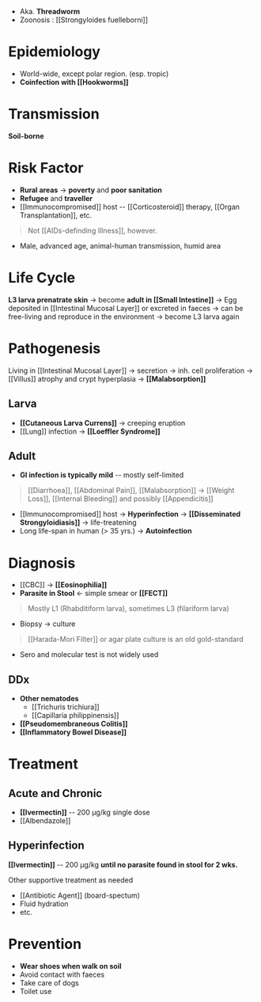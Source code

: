- Aka. **Threadworm**
- Zoonosis : [[Strongyloides fuelleborni]]

# Epidemiology
- World-wide, except polar region. (esp. tropic)
- **Coinfection with [[Hookworms]]**

# Transmission
**Soil-borne**

# Risk Factor
- **Rural areas** -> **poverty** and **poor sanitation**
- **Refugee** and **traveller**
- [[Immunocompromised]] host -- [[Corticosteroid]] therapy, [[Organ Transplantation]], etc.
> Not [[AIDs-definding Illness]], however.
- Male, advanced age, animal-human transmission, humid area

# Life Cycle
**L3 larva prenatrate skin** -> become **adult in [[Small Intestine]]** -> Egg deposited in [[Intestinal Mucosal Layer]] or excreted in faeces -> can be free-living and reproduce in the environment -> become L3 larva again

# Pathogenesis
Living in [[Intestinal Mucosal Layer]] -> secretion -> inh. cell proliferation -> [[Villus]] atrophy and crypt hyperplasia -> **[[Malabsorption]]**

## Larva
- **[[Cutaneous Larva Currens]]** -> creeping eruption
- [[Lung]] infection -> **[[Loeffler Syndrome]]**

## Adult
- **GI infection is typically mild** -- mostly self-limited
> [[Diarrhoea]], [[Abdominal Pain]], [[Malabsorption]] -> [[Weight Loss]], [[Internal Bleeding]] and possibly [[Appendicitis]]
- [[Immunocompromised]] host -> **Hyperinfection** -> **[[Disseminated Strongyloidiasis]]** -> life-treatening
- Long life-span in human (> 35 yrs.) -> **Autoinfection**

# Diagnosis
- [[CBC]] -> **[[Eosinophilia]]**
- **Parasite in Stool** <- simple smear or **[[FECT]]**
> Mostly L1 (Rhabditiform larva), sometimes L3 (filariform larva)
- Biopsy -> culture
> [[Harada-Mori Filter]] or agar plate culture is an old gold-standard
- Sero and molecular test is not widely used

## DDx
- **Other nematodes**
	- [[Trichuris trichiura]]
	- [[Capillaria philippinensis]]
- **[[Pseudomembraneous Colitis]]**
- **[[Inflammatory Bowel Disease]]**

# Treatment
## Acute and Chronic
- **[[Ivermectin]]** -- 200 μg/kg single dose
- [[Albendazole]]

## Hyperinfection
**[[Ivermectin]]** -- 200 μg/kg **until no parasite found in stool for 2 wks.**

Other supportive treatment as needed
- [[Antibiotic Agent]] (board-spectum)
- Fluid hydration
- etc.

# Prevention
- **Wear shoes when walk on soil**
- Avoid contact with faeces
- Take care of dogs
- Toilet use